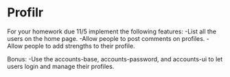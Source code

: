 # Profilr

For your homework due 11/5 implement the following features:
  -List all the users on the home page.
  -Allow people to post comments on profiles.
  -Allow people to add strengths to their profile.
  
Bonus:
  -Use the accounts-base, accounts-password, and accounts-ui to let users login and manage their profiles.
